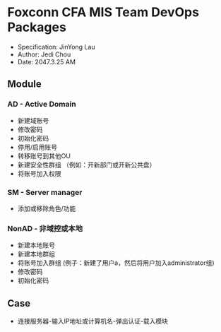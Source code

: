 # Foxconn CFA MIS Team DevOps Packages

* Specification: JinYong Lau
* Author: Jedi Chou
* Date: 2047.3.25 AM

## Module

### AD - Active Domain

* 新建域账号
* 修改密码 
* 初始化密码
* 停用/启用账号
* 转移账号到其他OU
* 新建安全性群组 （例如：开新部门或开新公共盘）
* 将账号加入权限

### SM - Server manager

* 添加或移除角色/功能

### NonAD - 非域控或本地

* 新建本地账号
* 新建本地群组
* 将账号加入群组 (例子：新建了用户a，然后将用户加入administrator组)
* 修改密码
* 初始化密码

## Case

* 连接服务器-输入IP地址或计算机名-弹出认证-载入模块
